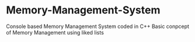 # Memory-Management-System
Console based Memory Management System coded in C++
Basic conpcept of Memory Management using liked lists
